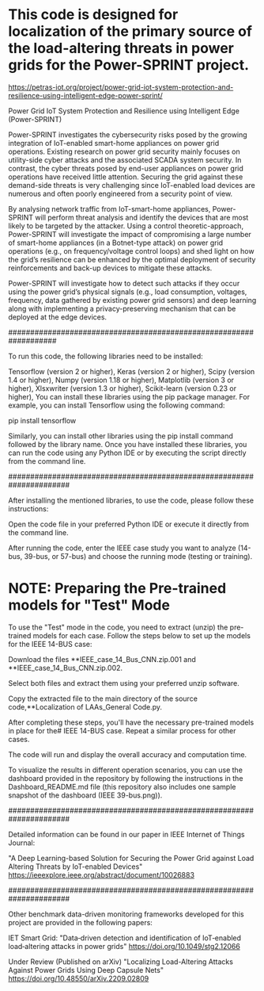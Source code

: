 # This code is designed for localization of the primary source of the load-altering threats in power grids for the Power-SPRINT project.

https://petras-iot.org/project/power-grid-iot-system-protection-and-resilience-using-intelligent-edge-power-sprint/

Power Grid IoT System Protection and Resilience using Intelligent Edge (Power-SPRINT)

Power-SPRINT investigates the cybersecurity risks posed by the growing integration of IoT-enabled smart-home appliances on power grid operations. 
Existing research on power grid security mainly focuses on utility-side cyber attacks and the associated SCADA system security.
In contrast, the cyber threats posed by end-user appliances on power grid operations have received little attention. 
Securing the grid against these demand-side threats is very challenging since IoT-enabled load devices are numerous and often poorly engineered from a security point of view.

By analysing network traffic from IoT-smart-home appliances, Power-SPRINT will perform threat analysis and identify the devices that are most likely to be targeted by the attacker.
Using a control theoretic-approach, Power-SPRINT will investigate the impact of compromising a large number of smart-home appliances (in a Botnet-type attack) on power grid operations
(e.g., on frequency/voltage control loops) and shed light on how the grid’s resilience can be enhanced by the optimal deployment of security reinforcements and back-up devices to mitigate these attacks.

Power-SPRINT will investigate how to detect such attacks if they occur using the power grid’s physical signals (e.g., load consumption, voltages, frequency, data gathered by existing power grid sensors)
and deep learning along with implementing a privacy-preserving mechanism that can be deployed at the edge devices.



###################################################################


To run this code, the following libraries need to be installed:

Tensorflow (version 2 or higher),
Keras (version 2 or higher),
Scipy (version 1.4 or higher),
Numpy (version 1.18 or higher),
Matplotlib (version 3 or higher),
Xlsxwriter (version 1.3 or higher),
Scikit-learn (version 0.23 or higher),
You can install these libraries using the pip package manager. For example, you can install Tensorflow using the following command:

pip install tensorflow

Similarly, you can install other libraries using the pip install command followed by the library name.
Once you have installed these libraries, you can run the code using any Python IDE or by executing the script directly from the command line.


######################################################################

After installing the mentioned libraries, to use the code, please follow these instructions:

Open the code file in your preferred Python IDE or execute it directly from the command line.

After running the code, enter the IEEE case study you want to analyze (14-bus, 39-bus, or 57-bus) and choose the running mode (testing or training).

# NOTE: Preparing the Pre-trained models for "Test" Mode

To use the "Test" mode in the code, you need to extract (unzip) the pre-trained models for each case. Follow the steps below to set up the models for the IEEE 14-BUS case:

Download the files **IEEE_case_14_Bus_CNN.zip.001 and **IEEE_case_14_Bus_CNN.zip.002.

Select both files and extract them using your preferred unzip software.

Copy the extracted file to the main directory of the source code,**Localization of LAAs_General Code.py.

After completing these steps, you'll have the necessary pre-trained models in place for the# IEEE 14-BUS case. Repeat a similar process for other cases.

The code will run and display the overall accuracy and computation time.


To visualize the results in different operation scenarios, you can use the dashboard provided in the repository by following the instructions in the Dashboard_README.md file (this repository also includes one sample snapshot of the dashboard (IEEE 39-bus.png)). 

######################################################################

Detailed information can be found in our paper in IEEE Internet of Things Journal:

"A Deep Learning-based Solution for Securing the Power Grid against Load Altering Threats by IoT-enabled Devices"
https://ieeexplore.ieee.org/abstract/document/10026883


######################################################################

Other benchmark data-driven monitoring frameworks developed for this project are provided in the following papers:


IET Smart Grid:
"Data‐driven detection and identification of IoT‐enabled load‐altering attacks in power grids"
https://doi.org/10.1049/stg2.12066

Under Review (Published on arXiv)
"Localizing Load-Altering Attacks Against Power Grids Using Deep Capsule Nets"
https://doi.org/10.48550/arXiv.2209.02809



